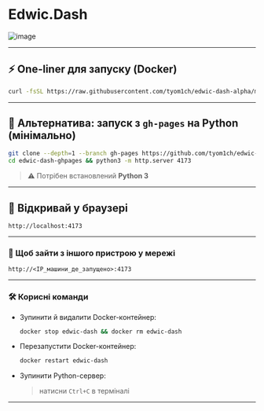 # Edwic.Dash

![image](https://github.com/user-attachments/assets/cc4f998c-a5bb-49e9-a80c-bbe3e20a9859)

---

## ⚡ One-liner для запуску (Docker)

```bash
curl -fsSL https://raw.githubusercontent.com/tyom1ch/edwic-dash-alpha/main/install.sh -o install.sh && bash install.sh
```

---

## 🐍 Альтернатива: запуск з `gh-pages` на Python (мінімально)

```bash
git clone --depth=1 --branch gh-pages https://github.com/tyom1ch/edwic-dash-alpha.git edwic-dash-ghpages && \
cd edwic-dash-ghpages && python3 -m http.server 4173
```

> ⚠️ Потрібен встановлений **Python 3**

---

## 🚀 Відкривай у браузері

```
http://localhost:4173
```

---

### 📡 Щоб зайти з іншого пристрою у мережі

```
http://<IP_машини_де_запущено>:4173
```

---

### 🛠️ Корисні команди

* Зупинити й видалити Docker-контейнер:

  ```bash
  docker stop edwic-dash && docker rm edwic-dash
  ```

* Перезапустити Docker-контейнер:

  ```bash
  docker restart edwic-dash
  ```

* Зупинити Python-сервер:

  > натисни `Ctrl+C` в терміналі

---
